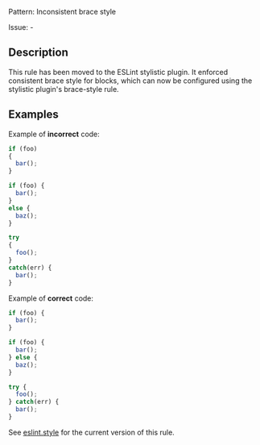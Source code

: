 Pattern: Inconsistent brace style

Issue: -

## Description

This rule has been moved to the ESLint stylistic plugin. It enforced consistent brace style for blocks, which can now be configured using the stylistic plugin's brace-style rule.

## Examples

Example of **incorrect** code:
```ts
if (foo)
{
  bar();
}

if (foo) {
  bar();
}
else {
  baz();
}

try
{
  foo();
}
catch(err) {
  bar();
}
```

Example of **correct** code:
```ts
if (foo) {
  bar();
}

if (foo) {
  bar();
} else {
  baz();
}

try {
  foo();
} catch(err) {
  bar();
}
```

See [eslint.style](https://eslint.style) for the current version of this rule.